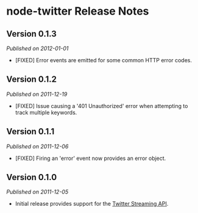 # node-twitter Release Notes

## Version 0.1.3

*Published on 2012-01-01*

* [FIXED] Error events are emitted for some common HTTP error codes.

## Version 0.1.2

*Published on 2011-12-19*

* [FIXED] Issue causing a '401 Unauthorized' error when attempting to track multiple keywords.

## Version 0.1.1

*Published on 2011-12-06*

* [FIXED] Firing an 'error' event now provides an error object.


## Version 0.1.0

*Published on 2011-12-05*

* Initial release provides support for the [Twitter Streaming API](https://dev.twitter.com/docs/streaming-api).

